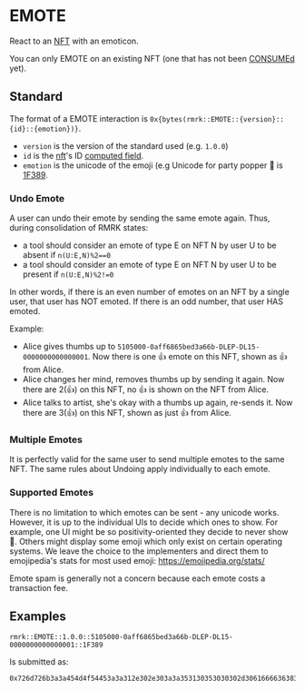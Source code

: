 # EMOTE

React to an [NFT](../entities/nft.md) with an emoticon.

You can only EMOTE on an existing NFT (one that has not been [CONSUMEd](consume.md) yet).

## Standard

The format of a EMOTE interaction is `0x{bytes(rmrk::EMOTE::{version}::{id}::{emotion})}`.

- `version` is the version of the standard used (e.g. `1.0.0`)
- `id` is the [nft](../entity/nft.md)'s ID [computed field](../entity/nft.md/#computed-fields).
- `emotion` is the unicode of the emoji (e.g Unicode for party popper 🎉 is
  [1F389](https://emojipedia.org/emoji/🎉/).

### Undo Emote

A user can undo their emote by sending the same emote again. Thus, during consolidation of RMRK
states:

- a tool should consider an emote of type E on NFT N by user U to be absent if `n(U:E,N)%2==0`
- a tool should consider an emote of type E on NFT N by user U to be present if `n(U:E,N)%2!=0`

In other words, if there is an even number of emotes on an NFT by a single user, that user has NOT
emoted. If there is an odd number, that user HAS emoted.

Example:

- Alice gives thumbs up to `5105000-0aff6865bed3a66b-DLEP-DL15-0000000000000001`. Now there is one
  👍 emote on this NFT, shown as 👍 from Alice.
- Alice changes her mind, removes thumbs up by sending it again. Now there are 2(👍) on this NFT, no
  👍 is shown on the NFT from Alice.
- Alice talks to artist, she's okay with a thumbs up again, re-sends it. Now there are 3(👍) on this
  NFT, shown as just 👍 from Alice.

### Multiple Emotes

It is perfectly valid for the same user to send multiple emotes to the same NFT. The same rules
about Undoing apply individually to each emote.

### Supported Emotes

There is no limitation to which emotes can be sent - any unicode works. However, it is up to the
individual UIs to decide which ones to show. For example, one UI might be so positivity-oriented
they decide to never show 💩. Others might display some emoji which only exist on certain operating
systems. We leave the choice to the implementers and direct them to emojipedia's stats for most used
emoji: https://emojipedia.org/stats/

Emote spam is generally not a concern because each emote costs a transaction fee.

## Examples

```
rmrk::EMOTE::1.0.0::5105000-0aff6865bed3a66b-DLEP-DL15-0000000000000001::1F389
```

Is submitted as:

```
0x726d726b3a3a454d4f54453a3a312e302e303a3a353130353030302d306166663638363562656433613636622d444c45502d444c31352d303030303030303030303030303030313a3a31463338390a
```
